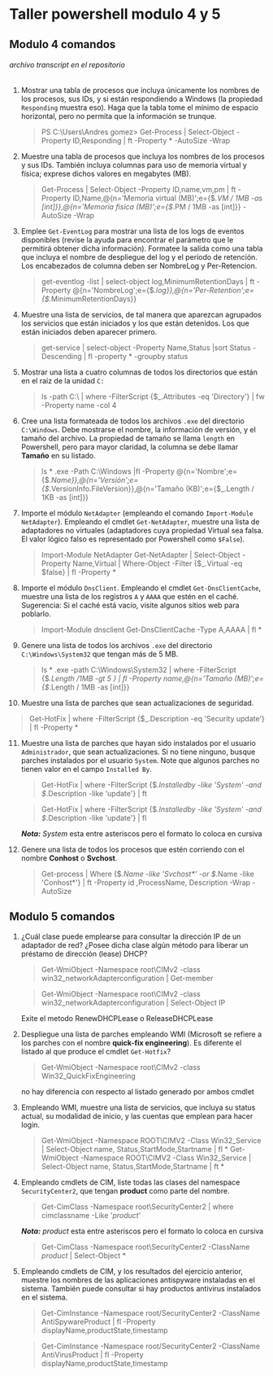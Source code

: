 # Taller powershell modulo 4 y 5
## Modulo 4 comandos 
###### archivo transcript en el repositorio
	
1. Mostrar una tabla de procesos que incluya únicamente los nombres de los
   procesos, sus IDs, y si están respondiendo a Windows (la propiedad
   ``Responding`` muestra eso). Haga que la tabla tome el mínimo de espacio
   horizontal, pero no permita que la información se trunque.
   
   > PS C:\Users\Andres gomez> Get-Process | Select-Object -Property ID,Responding | ft -Property * -AutoSize -Wrap

2. Muestre una tabla de procesos que incluya los nombres de los procesos y sus
   IDs. También incluya columnas para uso de memoria virtual y física;
   exprese dichos valores en megabytes (MB).
   
   > Get-Process | Select-Object -Property ID,name,vm,pm | ft -Property ID,Name,@{n='Memoria virtual (MB)';e={$_.VM / 1MB -as [int]}},@{n='Memoria fisica (MB)';e={$_.PM / 1MB -as [int]}} -AutoSize -Wrap

3. Emplee ``Get-EventLog`` para mostrar una lista de los logs de eventos
   disponibles (revise la ayuda para encontrar el parámetro que le permitirá
   obtener dicha información). Formatee la salida como una tabla que incluya
   el nombre de despliegue del log y el período de retención. Los encabezados
   de columna deben ser NombreLog y Per-Retencion.
   
   > get-eventlog -list | select-object log,MinimumRetentionDays | ft -Property @{n='NombreLog';e={$_.log}},@{n='Per-Retention';e={$_.MinimumRetentionDays}}
   

4. Muestre una lista de servicios, de tal manera que aparezcan agrupados los
   servicios que están iniciados y los que están detenidos. Los que están
   iniciados deben aparecer primero.
   
   > get-service | select-object -Property Name,Status |sort Status -Descending | fl -property * -groupby status

5. Mostrar una lista a cuatro columnas de todos los directorios que están en
   el raíz de la unidad ``C:``
   
   > ls -path C:\ | where -FilterScript {$_.Attributes -eq 'Directory'} | fw -Property name -col 4
   

6. Cree una lista formateada de todos los archivos ``.exe`` del directorio
   ``C:\Windows``. Debe mostrarse el nombre, la información de versión, y el
   tamaño del archivo. La propiedad de tamaño se llama ``length`` en Powershell,
   pero para mayor claridad, la columna se debe llamar **Tamaño** en su listado.
   
   > ls * .exe -Path C:\Windows |fl -Property @{n='Nombre';e={$_.Name}},@{n='Versión';e={$_.VersionInfo.FileVersion}},@{n='Tamaño (KB)';e={$_.Length / 1KB -as [int]}}
   
7. Importe el módulo ``NetAdapter`` (empleando el comando ``Import-Module
   NetAdapter``).
   Empleando el cmdlet ``Get-NetAdapter``, muestre una lista de adaptadores no
   virtuales (adaptadores cuya propiedad Virtual sea falsa. El valor lógico
   falso es representado por Powershell como ``$False``).
   
   > Import-Module NetAdapter
   > Get-NetAdapter | Select-Object -Property Name,Virtual | Where-Object -Filter {$_.Virtual -eq $false} | fl -Property *

8. Importe el módulo ``DnsClient``. Empleando el cmdlet ``Get-DnsClientCache``,
   muestre una lista de los registros ``A`` y ``AAAA`` que estén en el caché.
   Sugerencia: Si el caché está vacío, visite algunos sitios web para poblarlo.
   
   > Import-Module dnsclient
   > Get-DnsClientCache -Type A,AAAA | fl *

9. Genere una lista de todos los archivos ``.exe`` del directorio
   ``C:\Windows\System32`` que tengan más de 5 MB.
   
   > ls * .exe -path C:\Windows\System32 | where -FilterScript {$_.Length /1MB -gt 5 } | fl -Property name,@{n='Tamaño (MB)';e={$_.Length / 1MB -as [int]}}

10. Muestre una lista de parches que sean actualizaciones de seguridad.

   > Get-HotFix | where -FilterScript {$_.Description -eq 'Security update'} | fl -Property *


11. Muestre una lista de parches que hayan sido instalados por el
    usuario ``Administrador``, que sean actualizaciones. Si no tiene ninguno,
    busque parches instalados por el usuario ``System``. Note que algunos parches
    no tienen valor en el campo ``Installed By``.
    
    > Get-HotFix | where -FilterScript {$_.Installedby -like '*System*' -and $_.Description -like 'update'} | ft 
    
    > Get-HotFix | where -FilterScript {$_.Installedby -like '*System*' -and $_.Description -like 'update'} | fl 
    
    __*Nota:*__ *System* esta entre asteriscos pero el formato lo coloca en cursiva
    
12. Genere una lista de todos los procesos que estén corriendo con el nombre
    **Conhost** o **Svchost**.
    >Get-process | Where {$_.Name -like 'Svchost*' -or $_.Name -like 'Conhost*'} | ft -Property id ,ProcessName, Description -Wrap -AutoSize
    
## Modulo 5 comandos

1. ¿Cuál clase puede emplearse para consultar la dirección IP de un adaptador
   de red? ¿Posee dicha clase algún método para liberar un préstamo de
   dirección (lease) DHCP?
   
   >Get-WmiObject -Namespace root\CIMv2 -class win32_networkAdapterconfiguration | Get-member
   
   >Get-WmiObject -Namespace root\CIMv2 -class win32_networkAdapterconfiguration | Select-Object IP
   
   Exite el metodo RenewDHCPLease o ReleaseDHCPLease 
  
2. Despliegue una lista de parches empleando WMI (Microsoft se refiere a los
   parches con el nombre **quick-fix engineering**). Es diferente el listado al
   que produce el cmdlet ``Get-Hotfix``?
   
   >Get-WmiObject -Namespace root\CIMv2 -class Win32_QuickFixEngineering
   
   no hay diferencia con respecto al listado generado por ambos cmdlet
   
3. Empleando WMI, muestre una lista de servicios, que incluya su status actual,
   su modalidad de inicio, y las cuentas que emplean para hacer login.
   
   >Get-WmiObject -Namespace ROOT\CIMV2 -Class Win32_Service | Select-Object name, Status,StartMode,Startname | fl *
   >Get-WmiObject -Namespace ROOT\CIMV2 -Class Win32_Service | Select-Object name, Status,StartMode,Startname | ft *
   
4. Empleando cmdlets de CIM, liste todas las clases del namespace
   ``SecurityCenter2``, que tengan **product** como parte del nombre.
   
   > Get-CimClass -Namespace root\SecurityCenter2 | where cimclassname -Like '*product*'
   
   	__*Nota:*__ *product* esta entre asteriscos pero el formato lo coloca en cursiva
	
   > Get-CimClass -Namespace root\SecurityCenter2 -ClassName *product* | Select-Object *  
   
5. Empleando cmdlets de CIM, y los resultados del ejercicio anterior, muestre
   los nombres de las aplicaciones antispyware instaladas en el sistema.
   También puede consultar si hay productos antivirus instalados en el sistema.
   
   > Get-CimInstance -Namespace root/SecurityCenter2 -ClassName AntiSpywareProduct | fl -Property displayName,productState,timestamp

   > Get-CimInstance -Namespace root/SecurityCenter2 -ClassName AntiVirusProduct | fl -Property displayName,productState,timestamp
   
